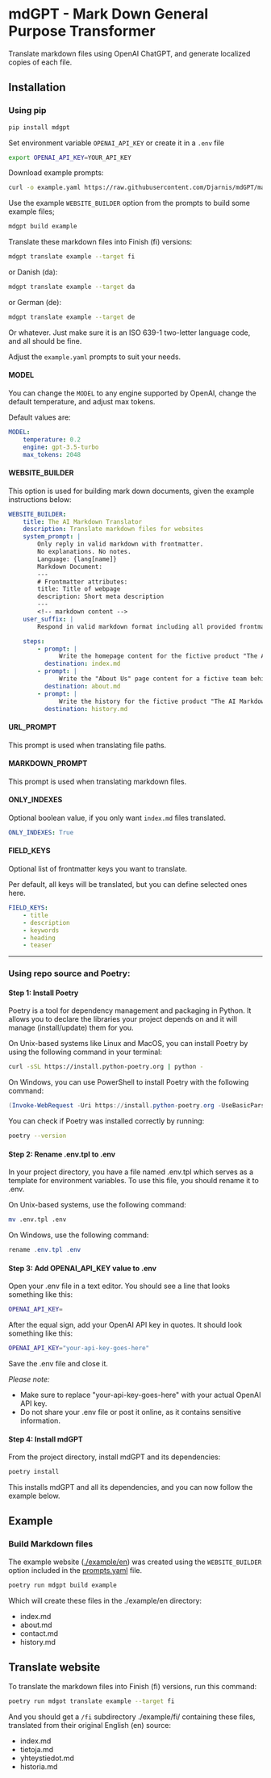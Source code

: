 # mdGPT - Mark Down General Purpose Transformer

Translate markdown files using OpenAI ChatGPT, and generate localized copies of each file.

## Installation

### Using pip

```bash
pip install mdgpt
```

Set environment variable `OPENAI_API_KEY` or create it in a `.env` file

```bash
export OPENAI_API_KEY=YOUR_API_KEY
```

Download example prompts:

```bash
curl -o example.yaml https://raw.githubusercontent.com/Djarnis/mdGPT/main/prompts.yaml
```

Use the example `WEBSITE_BUILDER` option from the prompts to build some example files;

```bash
mdgpt build example
```

Translate these markdown files into Finish (fi) versions:

```bash
mdgpt translate example --target fi
```

or Danish (da):

```bash
mdgpt translate example --target da
```

or German (de):

```bash
mdgpt translate example --target de
```

Or whatever. Just make sure it is an ISO 639-1 two-letter language code, and all should be fine.

Adjust the `example.yaml` prompts to suit your needs.

#### MODEL

You can change the `MODEL` to any engine supported by OpenAI, change the default temperature, and adjust max tokens.

Default values are:

```yaml
MODEL:
    temperature: 0.2
    engine: gpt-3.5-turbo
    max_tokens: 2048
```

#### WEBSITE_BUILDER

This option is used for building mark down documents, given the example instructions below:

```yaml
WEBSITE_BUILDER:
    title: The AI Markdown Translator
    description: Translate markdown files for websites
    system_prompt: |
        Only reply in valid markdown with frontmatter.
        No explanations. No notes.
        Language: {lang[name]}
        Markdown Document:
        ---
        # Frontmatter attributes:
        title: Title of webpage
        description: Short meta description
        ---
        <!-- markdown content -->
    user_suffix: |
        Respond in valid markdown format including all provided frontmatter attributes.

    steps:
        - prompt: |
              Write the homepage content for the fictive product "The AI Markdown Translator" in {lang[name]} ({lang[code]}).
          destination: index.md
        - prompt: |
              Write the "About Us" page content for a fictive team behind the fictive product "The AI Markdown Translator" in {lang[name]} ({lang[code]}).
          destination: about.md
        - prompt: |
              Write the history for the fictive product "The AI Markdown Translator" in {lang[name]} ({lang[code]}), starting in 2019 with 5 major milestones.
          destination: history.md
```

#### URL_PROMPT

This prompt is used when translating file paths.

#### MARKDOWN_PROMPT

This prompt is used when translating markdown files.

#### ONLY_INDEXES

Optional boolean value, if you only want `index.md` files translated.

```yaml
ONLY_INDEXES: True
```

#### FIELD_KEYS

Optional list of frontmatter keys you want to translate.

Per default, all keys will be translated, but you can define selected ones here.

```yaml
FIELD_KEYS:
    - title
    - description
    - keywords
    - heading
    - teaser
```

---

### Using repo source and Poetry:

#### Step 1: Install Poetry

Poetry is a tool for dependency management and packaging in Python. It allows you to declare the libraries your project depends on and it will manage (install/update) them for you.

On Unix-based systems like Linux and MacOS, you can install Poetry by using the following command in your terminal:

```bash
curl -sSL https://install.python-poetry.org | python -
```

On Windows, you can use PowerShell to install Poetry with the following command:

```powershell
(Invoke-WebRequest -Uri https://install.python-poetry.org -UseBasicParsing).Content | python -
```

You can check if Poetry was installed correctly by running:

```bash
poetry --version
```

#### Step 2: Rename .env.tpl to .env

In your project directory, you have a file named .env.tpl which serves as a template for environment variables. To use this file, you should rename it to .env.

On Unix-based systems, use the following command:

```bash
mv .env.tpl .env
```

On Windows, use the following command:

```powershell
rename .env.tpl .env
```

#### Step 3: Add OPENAI_API_KEY value to .env

Open your .env file in a text editor. You should see a line that looks something like this:

```bash
OPENAI_API_KEY=
```

After the equal sign, add your OpenAI API key in quotes. It should look something like this:

```bash
OPENAI_API_KEY="your-api-key-goes-here"
```

Save the .env file and close it.

_Please note:_

-   Make sure to replace "your-api-key-goes-here" with your actual OpenAI API key.
-   Do not share your .env file or post it online, as it contains sensitive information.

#### Step 4: Install mdGPT

From the project directory, install mdGPT and its dependencies:

```bash
poetry install
```

This installs mdGPT and all its dependencies, and you can now follow the example below.

## Example

### Build Markdown files

The example website ([./example/en](example/en)) was created using the `WEBSITE_BUILDER` option included in the [prompts.yaml](prompts.yaml) file.

```bash
poetry run mdgpt build example
```

Which will create these files in the ./example/en directory:

-   index.md
-   about.md
-   contact.md
-   history.md

## Translate website

To translate the markdown files into Finish (fi) versions, run this command:

```bash
poetry run mdgot translate example --target fi
```

And you should get a `/fi` subdirectory ./example/fi/ containing these files, translated from their original English (en) source:

-   index.md
-   tietoja.md
-   yhteystiedot.md
-   historia.md
